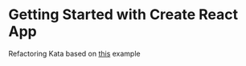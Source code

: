 # Getting Started with Create React App

Refactoring Kata based on [this](https://www.martinfowler.com/articles/refactoring-video-store-js/) example